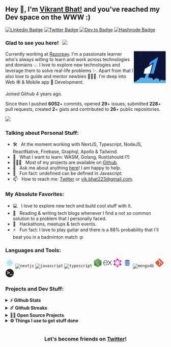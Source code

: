 ## Hey 👋, I'm [Vikrant Bhat!](https://twitter.com/vikrantbhat1022) and you've reached my Dev space on the WWW :)

<!-- [![Website Badge](https://img.shields.io/badge/Website-3b5998?style=flat-square&logo=google-chrome&logoColor=white)](https://vikrantbhat.com/) -->

[![Linkedin Badge](https://img.shields.io/badge/LinkedIn-0077B5?style=for-the-badge&logo=linkedin&logoColor=white)](https://linkedin.com/in/bhatvikrant)
[![Twitter Badge](https://img.shields.io/badge/Twitter-1DA1F2?style=for-the-badge&logo=twitter&logoColor=white)](https://twitter.com/vikrantbhat1022)
[![Dev.to Badge](https://img.shields.io/badge/dev.to-0A0A0A?style=for-the-badge&logo=dev.to&logoColor=white)](https://dev.to/bhatvikrant/)
[![Hashnode Badge](https://img.shields.io/badge/Hashnode-2962FF?style=for-the-badge&logo=hashnode&logoColor=white)](https://vikrantbhat.hashnode.dev/)

### Glad to see you here! &nbsp; ![](https://visitor-badge.glitch.me/badge?page_id=bhatvikrant.bhatvikrant&style=flat-square&color=0088cc)

<img align="right" width="100" alt="" src="assets/rzp.gif" />

Currently working at [Razorpay](https://razorpay.com/). I'm a passionate learner who's always willing to learn and work across technologies and domains 💡. I love to explore new technologies and leverage them to solve real-life problems ✨. Apart from that I also love to guide and mentor newbies 👨🏻‍💻. I'm deep into Web 🕸️ & Mobile app 📲 Development.

Joined Github 4 years ago.

Since then I pushed **6052**+ commits, opened **29**+ issues, submitted **228**+ pull requests, created **2**+ gists and contributed to **26**+ public repositories.

[![](https://gitwar.herokuapp.com/badge?username=bhatvikrant&label=Gitwar%20Profile%20Score&style=for-the-badge&color=0088cc)](https://gitwar.herokuapp.com/bhatvikrant) 

<img align="right" width="375" alt="" src="https://media.giphy.com/media/QN6NnhbgfOpoI/giphy.gif" />

### Talking about Personal Stuff:

- 🛠 &nbsp; At the moment working with NextJS, Typescript, NodeJS, ReactNative, Firebase, Graphql, Apollo & Tailwind.
- 👀 &nbsp; What I want to learn: WASM, Golang, Rust(should I?)
- 👨🏻‍💻 &nbsp; Most of my projects are available on [Github](https://github.com/bhatvikrant).
- 💬 &nbsp; Ask me about anything [here](https://github.com/bhatvikrant/bhatVikrant/issues/1)! I am happy to help.
- 👾 &nbsp; Fun fact: undefined can be defined in Javascript. <!-- > var some_var; undefined > some_var == undefined true > undefined = 'i am undefined' -->
- 📫 &nbsp; How to reach me: [Twitter](https://twitter.com/vikrantbhat1022) or vik.bhat223@gmail.com.
<!-- - 📝 &nbsp; Checkout my [Resume](https://github.com/bhatvikrant/bhatvikrant/blob/master/resume.pdf). (Haven't update it in a while, but here you go) -->
<!-- - 🚀 &nbsp; I’m currently learning Full Stack Development. -->
### My Absolute Favorites:

- 💻 &nbsp; I love to explore new tech and build cool stuff with it.
- 📰 &nbsp; Reading & writing tech blogs whenever I find a not so common solution to a problem that I personally faced.
- 🍕 &nbsp; Hackathons, meetups & tech events.
- ⚡ &nbsp; Fun fact: I love to play guitar and there is a 88% probability that I'll beat you in a badminton match :p

### Languages and Tools:

<code><img height="27" src="https://raw.githubusercontent.com/github/explore/80688e429a7d4ef2fca1e82350fe8e3517d3494d/topics/react/react.png" alt="react"></code>
<code><img height="27" src="https://user-images.githubusercontent.com/50735025/111870070-7f688780-89a8-11eb-9e33-6e7b5ddb9c7a.png" alt="nextjs"></code>
<code><img height="27" src="https://user-images.githubusercontent.com/50735025/111870008-26005880-89a8-11eb-9da3-09faf8c80f9e.png" alt="javascript"></code>
<code><img height="27" src="https://user-images.githubusercontent.com/50735025/111870097-b048bc80-89a8-11eb-9cb4-d679c3f8bce5.png" alt="typescript"></code>
<code><img height="27" src="https://raw.githubusercontent.com/github/explore/80688e429a7d4ef2fca1e82350fe8e3517d3494d/topics/nodejs/nodejs.png" alt="nodejs"></code>
<code><img height="27" src="https://raw.githubusercontent.com/devicons/devicon/master/icons/express/express-original.svg" alt="expressjs"></code>
<code><img height="27" src="https://raw.githubusercontent.com/github/explore/80688e429a7d4ef2fca1e82350fe8e3517d3494d/topics/graphql/graphql.png" alt="graphql"></code>
<code><img height="27" src="https://raw.githubusercontent.com/github/explore/80688e429a7d4ef2fca1e82350fe8e3517d3494d/topics/sql/sql.png" alt="sql"></code>
<code><img height="27" src="https://encrypted-tbn0.gstatic.com/images?q=tbn%3AANd9GcSTTzPAw-55ssm1Im594xYZ9eRQu2JylrkYLg&usqp=CAU" alt="mongodb"></code>
<code><img height="27" src="https://raw.githubusercontent.com/devicons/devicon/master/icons/git/git-original.svg" alt="git"></code>
<code><img height="27" src="https://raw.githubusercontent.com/github/explore/80688e429a7d4ef2fca1e82350fe8e3517d3494d/topics/terminal/terminal.png" alt="terminal"></code>

### Projects and Dev Stuff:

<details>	
  <summary><b>⚡ Github Stats</b></summary>

<img height="180em" src="https://github-readme-stats.vercel.app/api?username=bhatvikrant&show_icons=true&hide_border=true&&count_private=true&include_all_commits=true" />
<img height="180em" src="https://github-readme-stats.vercel.app/api/top-langs/?username=bhatvikrant&exclude_repo=KNN-Image-Classification&show_icons=true&hide_border=true&layout=compact&langs_count=8"/>
</details>

<details>	
  <summary><b>☄️ Github Streaks</b></summary>

<img height="180em" src="https://github-readme-streak-stats.herokuapp.com/?user=bhatvikrant&hide_border=true" />
</details>

<details>
  <summary><b>🧑‍🚀 Open Source Projects</b></summary>

  <br />
  <table>
    <thead align="center">
      <tr border: none;>
        <td><b>💻 Projects</b></td>
        <td><b>🌟 Stars</b></td>
        <td><b>🍴 Forks</b></td>
        <td><b>🐛 Issues</b></td>
        <td><b>🔔 Pull Requests</b></td>
        <td><b>👨‍💻 Language</b></td>
      </tr>
    </thead>
    <tbody>
      <tr>
	      <td><a href="https://github.com/bhatvikrant/world-countries-capitals"><b>🗺 World countries capitals (WCC)</b></a></td>
        <td><img alt="Stars" src="https://img.shields.io/github/stars/bhatvikrant/world-countries-capitals?style=flat-square&labelColor=343b41"/></td>
        <td><img alt="Forks" src="https://img.shields.io/github/forks/bhatvikrant/world-countries-capitals?style=flat-square&labelColor=343b41"/></td>
        <td><img alt="Issues" src="https://img.shields.io/github/issues/bhatvikrant/world-countries-capitals?style=flat-square"/></td>
        <td><img alt="Pull Requests" src="https://img.shields.io/github/issues-pr/bhatvikrant/world-countries-capitals?style=flat-square"/></td>
        <td><img alt="Language" src="https://img.shields.io/github/languages/top/bhatvikrant/world-countries-capitals?style=flat-square"/></td>
      </tr>
      <tr>
	      <td><a href="https://github.com/bhatvikrant/react-thumbnail-player"><b>🌇 React thumbnail player</b></a></td>
        <td><img alt="Stars" src="https://img.shields.io/github/stars/bhatvikrant/react-thumbnail-player?style=flat-square&labelColor=343b41"/></td>
        <td><img alt="Forks" src="https://img.shields.io/github/forks/bhatvikrant/react-thumbnail-player?style=flat-square&labelColor=343b41"/></td>
        <td><img alt="Issues" src="https://img.shields.io/github/issues/bhatvikrant/react-thumbnail-player?style=flat-square"/></td>
        <td><img alt="Pull Requests" src="https://img.shields.io/github/issues-pr/bhatvikrant/react-thumbnail-player?style=flat-square"/></td>
        <td><img alt="Language" src="https://img.shields.io/github/languages/top/bhatvikrant/react-thumbnail-player?label=javascript&style=flat-square"/></td>
      </tr>
      <tr>
	      <td><a href="https://github.com/bhatvikrant/react-native-expo-starterkit"><b>📲⚛️ React Native UI Kitten Starter Kit (Expo)</b></a></td>
        <td><img alt="Stars" src="https://img.shields.io/github/stars/bhatvikrant/react-native-expo-starterkit?style=flat-square&labelColor=343b41"/></td>
        <td><img alt="Forks" src="https://img.shields.io/github/forks/bhatvikrant/react-native-expo-starterkit?style=flat-square&labelColor=343b41"/></td>
        <td><img alt="Issues" src="https://img.shields.io/github/issues/bhatvikrant/react-native-expo-starterkit?style=flat-square"/></td>
        <td><img alt="Pull Requests" src="https://img.shields.io/github/issues-pr/bhatvikrant/react-native-expo-starterkit?style=flat-square"/></td>
        <td><img alt="Language" src="https://img.shields.io/github/languages/top/bhatvikrant/react-native-expo-starterkit?style=flat-square"/></td> 
      </tr>
      <tr>
	      <td><a href="https://github.com/bhatvikrant/nextjs-chakra-ui-ts-starter-kit"><b>☸️ NextJS + Chakra UI starter Kit (TS)</b></a></td>
        <td><img alt="Stars" src="https://img.shields.io/github/stars/bhatvikrant/nextjs-chakra-ui-ts-starter-kit?style=flat-square&labelColor=343b41"/></td>
        <td><img alt="Forks" src="https://img.shields.io/github/forks/bhatvikrant/nextjs-chakra-ui-ts-starter-kit?style=flat-square&labelColor=343b41"/></td>
        <td><img alt="Issues" src="https://img.shields.io/github/issues/bhatvikrant/nextjs-chakra-ui-ts-starter-kit?style=flat-square"/></td>
        <td><img alt="Pull Requests" src="https://img.shields.io/github/issues-pr/bhatvikrant/nextjs-chakra-ui-ts-starter-kit?style=flat-square"/></td>
        <td><img alt="Language" src="https://img.shields.io/github/languages/top/bhatvikrant/nextjs-chakra-ui-ts-starter-kit?style=flat-square"/></td> 
      </tr>
      <tr>
	      <td><a href="https://github.com/bhatvikrant/bhatvikrant"><b>🤓 bhatvikrant</b></a></td>
        <td><img alt="Stars" src="https://img.shields.io/github/stars/bhatvikrant/bhatvikrant?style=flat-square&labelColor=343b41"/></td>
        <td><img alt="Forks" src="https://img.shields.io/github/forks/bhatvikrant/bhatvikrant?style=flat-square&labelColor=343b41"/></td>
        <td><img alt="Issues" src="https://img.shields.io/github/issues/bhatvikrant/bhatvikrant?style=flat-square"/></td>
        <td><img alt="Pull Requests" src="https://img.shields.io/github/issues-pr/bhatvikrant/bhatvikrant?style=flat-square"/></td>
        <td><img alt="Language" src="https://img.shields.io/badge/markdown-100%25-blue?style=flat-square"/></td> 
      </tr>
    </tbody>
  </table>
  <br />
</details>
 
<details>	
  <br />
  <summary><b>⚙️ Things I use to get stuff done</b></summary>
  	<ul>
  	    <li><b>OS:</b> MacOS Big Sur</li>
	    <li><b>Laptop: </b> MacBook Pro (13-inch, M1, 2020)</li>
            <li><b>Mouse: </b>Logitech MX master 3</li>
	    <li><b>Keyboard: </b>Logitech K380</li>
  	    <li><b>Browser: </b> Firefox Web Browser</li>
	    <li><b>Terminal: </b> ZSH: Oh My Zsh (Power user)</li>
	    <li><b>Code Editor:</b> VSCode - The best editor out there.</li>
	    <li><b>To Stay Updated:</b> Daily.dev, Dev.to, Medium, Linkedin and Twitter.</li>
	</ul>	
</details>

#

<div align="center">

### Let's become friends on [Twitter](https://twitter.com/vikrantbhat1022)!

</div>
